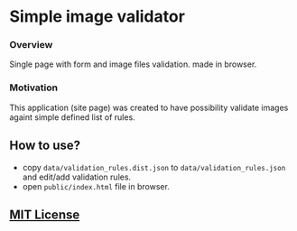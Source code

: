 # Simple image validator 

### Overview 
Single page with form and image files validation. made in browser. 


### Motivation
This application (site page) was created to have possibility validate images againt simple defined list of rules. 

## How to use?
- copy `data/validation_rules.dist.json` to `data/validation_rules.json` and edit/add validation rules.
- open `public/index.html` file in browser. 

## [MIT License](LICENSE)